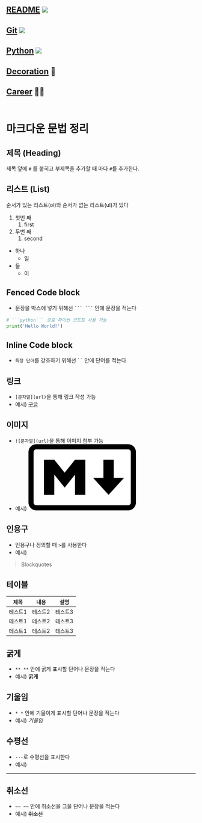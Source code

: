 ## [README](../README.md) <img src="https://img.shields.io/badge/README-018EF5?style=flat&logo=README&logoColor=white" /><br>
## [Git](git.md) <img src="https://img.shields.io/badge/GIT-F05032?style=flat&logo=Git&logoColor=white" />
## [Python](python.md) <img src="https://img.shields.io/badge/PYTHON-3776AB?style=flat&logo=python&logoColor=white" />
## [Decoration](decorate.md) 🎨
## [Career](career.md) 👨‍💻<br></br>

# 마크다운 문법 정리

## 제목 (Heading)

 제목 앞에 `#` 를 붙히고 부제목을 추가할 때 마다 `#`를 추가한다.

## 리스트 (List)

순서가 있는 리스트(ol)와 순서가 없는 리스트(ul)가 있다

1. 첫번 째
    1. first
2. 두번 째
    1. second

- 하나
    - 일
- 둘
    - 이

## Fenced Code block


- 문장을 박스에 넣기 위해선 ` ``` ``` ` 안에 문장을 적는다


```python
# ```python``` 으로 파이썬 코드도 사용 가능
print('Hello World!')
```

## Inline Code block
- `특정 단어`를 강조하기 위해선 ` `` ` 안에 단어를 적는다

## 링크
- `[문자열](url)`을 통해 링크 작성 가능
- 예시) [구글](https://www.google.com)
## 이미지

- `![문자열](url)`을 통해 이미지 첨부 가능
- 예시) ![이미지](../image/md.png)

## 인용구
- 인용구나 정의할 때 `>`를 사용한다
- 예시)
>Blockquotes

## 테이블
|제목|내용|설명|
|------|---|---|
|테스트1|테스트2|테스트3|
|테스트1|테스트2|테스트3|
|테스트1|테스트2|테스트3|


## 굵게
- ` ** ** ` 안에 굵게 표시할 단어나 문장을 적는다
- 예시) **굵게**

## 기울임
- ` * * ` 안에 기울이게 표시할 단어나 문장을 적는다
- 예시) *기울임*

## 수평선
- ` --- `로 수평선을 표시한다
- 예시)
---

## 취소선
- ` ~~ ~~ ` 안에 취소선을 그을 단어나 문장을 적는다
- 예시) ~~취소선~~